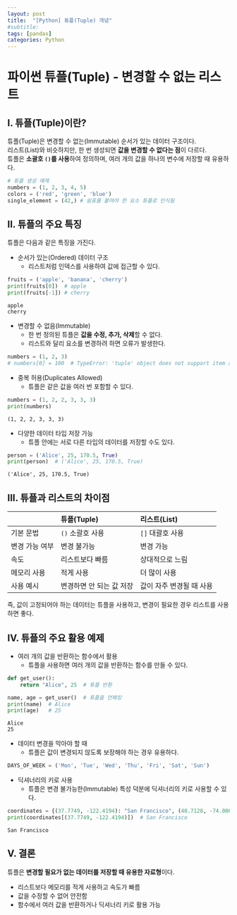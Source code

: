 ```yaml
---
layout: post
title:  "[Python] 튜플(Tuple) 개념" 
#subtitle: 
tags: [pandas]
categories: Python
---
```

# 파이썬 튜플(Tuple) - 변경할 수 없는 리스트

## I. 튜플(Tuple)이란?

튜플(Tuple)은 변경할 수 없는(Immutable) 순서가 있는 데이터 구조이다.   
리스트(List)와 비슷하지만, 한 번 생성되면 **값을 변경할 수 없다는 점**이 다르다.   
튜플은 **소괄호 `()`를 사용**하여 정의하며, 여러 개의 값을 하나의 변수에 저장할 때 유용하다.


```python
# 튜플 생성 예제
numbers = (1, 2, 3, 4, 5)
colors = ('red', 'green', 'blue')
single_element = (42,) # 쉼표를 붙여야 한 요소 튜플로 인식됨
```

## II. 튜플의 주요 특징
튜플은 다음과 같은 특징을 가진다.

- 순서가 있는(Ordered) 데이터 구조
    + 리스트처럼 인덱스를 사용하여 값에 접근할 수 있다. 


```python
fruits = ('apple', 'banana', 'cherry')
print(fruits[0])  # apple
print(fruits[-1]) # cherry
```

    apple
    cherry


- 변경할 수 없음(Immutable)
    + 한 번 정의된 튜플은 **값을 수정, 추가, 삭제**할 수 없다.
    + 리스트와 달리 요소를 변경하려 하면 오류가 발생한다.


```python
numbers = (1, 2, 3)
# numbers[0] = 100  # TypeError: 'tuple' object does not support item assignment
```

- 중복 허용(Duplicates Allowed)
    + 튜플은 같은 값을 여러 번 포함할 수 있다.


```python
numbers = (1, 2, 2, 3, 3, 3)
print(numbers)
```

    (1, 2, 2, 3, 3, 3)


- 다양한 데이터 타입 저장 가능
    + 튜플 안에는 서로 다른 타입의 데이터를 저장할 수도 있다.


```python
person = ('Alice', 25, 170.5, True)
print(person)  # ('Alice', 25, 170.5, True)
```

    ('Alice', 25, 170.5, True)


## III. 튜플과 리스트의 차이점

| |튜플(Tuple)|리스트(List)|
|:---|:---|:---|
|기본 문법|`()` 소괄호 사용|`[]` 대괄호 사용|
|변경 가능 여부|변경 불가능|변경 가능|
|속도|리스트보다 빠름|상대적으로 느림|
|메모리 사용|적게 사용|더 많이 사용|
|사용 예시|변경하면 안 되는 값 저장|값이 자주 변경될 때 사용|

즉, 값이 고정되어야 하는 데이터는 튜플을 사용하고, 변경이 필요한 경우 리스트를 사용하면 좋다.

## IV. 튜플의 주요 활용 예제

- 여러 개의 값을 반환하는 함수에서 활용
    + 튜플을 사용하면 여러 개의 값을 반환하는 함수를 만들 수 있다.


```python
def get_user():
    return "Alice", 25  # 튜플 반환

name, age = get_user()  # 튜플을 언패킹
print(name)  # Alice
print(age)   # 25
```

    Alice
    25


- 데이터 변경을 막아야 할 때
    + 튜플은 값이 변경되지 않도록 보장해야 하는 경우 유용하다.


```python
DAYS_OF_WEEK = ('Mon', 'Tue', 'Wed', 'Thu', 'Fri', 'Sat', 'Sun')
```

- 딕셔너리의 키로 사용
    + 튜플은 변경 불가능한(Immutable) 특성 덕분에 딕셔너리의 키로 사용할 수 있다.


```python
coordinates = {(37.7749, -122.4194): "San Francisco", (40.7128, -74.0060): "New York"}
print(coordinates[(37.7749, -122.4194)])  # San Francisco
```

    San Francisco


## V. 결론
튜플은 **변경할 필요가 없는 데이터를 저장할 때 유용한 자료형**이다.

- 리스트보다 메모리를 적게 사용하고 속도가 빠름
- 값을 수정할 수 없어 안전함
- 함수에서 여러 값을 반환하거나 딕셔너리 키로 활용 가능
